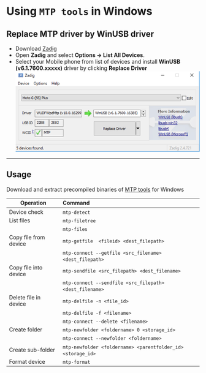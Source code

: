 # Using `MTP tools` in Windows

## Replace MTP driver by WinUSB driver
- Download [Zadig](https://zadig.akeo.ie/)
- Open **Zadig** and select **Options &rarr; List All Devices**.
- Select your Mobile phone from list of devices and install **WinUSB (v6.1.7600.xxxxx)** driver by clicking **Replace Driver**
![Output](install_winusb_driver.png)

---

## Usage

Download and extract precompiled binaries of [MTP tools](https://github.com/jabezwinston/mtp-tools/releases) for Windows

|         Operation        |   Command                                                   |
|--------------------------|:------------------------------------------------------------|
| Device check             | `mtp-detect`                                                |
| List files               | `mtp-filetree`                                              |
|                          | `mtp-files`                                                 |
| Copy file from device    | `mtp-getfile  <fileid> <dest_filepath>`                     |
|                          | `mtp-connect --getfile <src_filename> <dest_filepath>`      |
| Copy file into device    | `mtp-sendfile <src_filepath> <dest_filename>`               |
|                          | `mtp-connect --sendfile <src_filepath> <dest_filename>`     |
| Delete file in device    | `mtp-delfile -n <file_id>`                                  |
|                          | `mtp-delfile -f <filename>`                                 |
|                          | `mtp-connect --delete <filename>`                           |
| Create folder            | `mtp-newfolder <foldername> 0 <storage_id>`                 |
|                          | `mtp-connect --newfolder <foldername>`                      |
| Create sub-folder        | `mtp-newfolder <foldername> <parentfolder_id> <storage_id>` |
| Format device            | `mtp-format`                                                |
